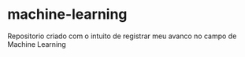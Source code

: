 # machine-learning

Repositorio criado com o intuito de registrar meu avanco no campo de Machine Learning
